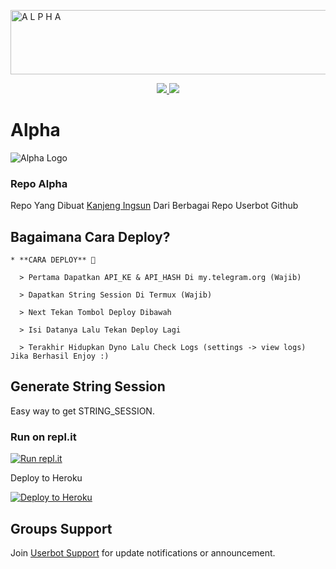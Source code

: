 <a href="https://cooltext.com"><img src="https://images.cooltext.com/5526470.gif" width="680" height="103" alt="A L P H A" /></a>



<p align="center">
  <a href="https://github.com/AftahBagas/Alpha/fork">
    <img src="https://img.shields.io/github/forks/AftahBagas/Alpha?label=Fork&style=social">
    
  </a>
  <a href="https://github.com/AftahBagas/Alpha">
    <img src="https://img.shields.io/github/stars/AftahBagas/Alpha?style=social">
  </a>
</p>  

# Alpha
![Alpha Logo](https://telegra.ph/file/544752d0017cb5f5810b6.jpg)



### Repo Alpha
Repo Yang Dibuat [Kanjeng Ingsun](https://t.me/kanjengIngsun) Dari Berbagai Repo Userbot Github 

## Bagaimana Cara Deploy?

```
* **CARA DEPLOY** 🔧

  > Pertama Dapatkan API_KE & API_HASH Di my.telegram.org (Wajib)

  > Dapatkan String Session Di Termux (Wajib)

  > Next Tekan Tombol Deploy Dibawah

  > Isi Datanya Lalu Tekan Deploy Lagi

  > Terakhir Hidupkan Dyno Lalu Check Logs (settings -> view logs) Jika Berhasil Enjoy :)
```




## Generate String Session

Easy way to get STRING_SESSION.

### Run on repl.it

[![Run repl.it](https://img.shields.io/badge/run-string__session.py-blue?style=for-the-badge&logo=repl.it)](https://replit.com/@ilhammansiz12/PETERCORD-1#main.py)



Deploy to Heroku

<p><a href="https://heroku.com/deploy?template=https://github.com/AftahBagas/Alpha"> <img src="https://www.herokucdn.com/deploy/button.svg" alt="Deploy to Heroku" /></a></p>


## Groups Support

Join [Userbot Support](https://t.me/petercord) for update notifications or announcement.


